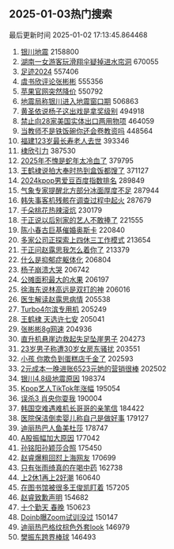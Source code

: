 ## 2025-01-03热门搜索 
最后更新时间 2025-01-02 17:13:45.864468 
1. [银川地震](https://s.weibo.com/weibo?q=%E9%93%B6%E5%B7%9D%E5%9C%B0%E9%9C%87&t=31&band_rank=1&Refer=top) 2158800
1. [湖南一女游客玩滑翔伞疑掉进水帘洞](https://s.weibo.com/weibo?q=%23%E6%B9%96%E5%8D%97%E4%B8%80%E5%A5%B3%E6%B8%B8%E5%AE%A2%E7%8E%A9%E6%BB%91%E7%BF%94%E4%BC%9E%E7%96%91%E6%8E%89%E8%BF%9B%E6%B0%B4%E5%B8%98%E6%B4%9E%23&t=31&band_rank=2&Refer=top) 670055
1. [足迹2024](https://s.weibo.com/weibo?q=%23%E8%B6%B3%E8%BF%B92024%23&t=31&band_rank=3&Refer=top) 557406
1. [虞书欣评论张彬彬](https://s.weibo.com/weibo?q=%E8%99%9E%E4%B9%A6%E6%AC%A3%E8%AF%84%E8%AE%BA%E5%BC%A0%E5%BD%AC%E5%BD%AC&t=31&band_rank=4&Refer=top) 555356
1. [苹果官网突然降价](https://s.weibo.com/weibo?q=%23%E8%8B%B9%E6%9E%9C%E5%AE%98%E7%BD%91%E7%AA%81%E7%84%B6%E9%99%8D%E4%BB%B7%23&t=31&band_rank=5&Refer=top) 550792
1. [地震局称银川进入地震窗口期](https://s.weibo.com/weibo?q=%23%E5%9C%B0%E9%9C%87%E5%B1%80%E7%A7%B0%E9%93%B6%E5%B7%9D%E8%BF%9B%E5%85%A5%E5%9C%B0%E9%9C%87%E7%AA%97%E5%8F%A3%E6%9C%9F%23&t=31&band_rank=6&Refer=top) 506863
1. [黄圣依说杨子这出戏是拿奖级别](https://s.weibo.com/weibo?q=%E9%BB%84%E5%9C%A3%E4%BE%9D%E8%AF%B4%E6%9D%A8%E5%AD%90%E8%BF%99%E5%87%BA%E6%88%8F%E6%98%AF%E6%8B%BF%E5%A5%96%E7%BA%A7%E5%88%AB&t=31&band_rank=7&Refer=top) 494918
1. [禁止向28家美国实体出口两用物项](https://s.weibo.com/weibo?q=%23%E7%A6%81%E6%AD%A2%E5%90%9128%E5%AE%B6%E7%BE%8E%E5%9B%BD%E5%AE%9E%E4%BD%93%E5%87%BA%E5%8F%A3%E4%B8%A4%E7%94%A8%E7%89%A9%E9%A1%B9%23&t=31&band_rank=8&Refer=top) 464059
1. [当教师不是铁饭碗你还会卷教资吗](https://s.weibo.com/weibo?q=%23%E5%BD%93%E6%95%99%E5%B8%88%E4%B8%8D%E6%98%AF%E9%93%81%E9%A5%AD%E7%A2%97%E4%BD%A0%E8%BF%98%E4%BC%9A%E5%8D%B7%E6%95%99%E8%B5%84%E5%90%97%23&t=31&band_rank=9&Refer=top) 448564
1. [福建123岁最长寿老人去世](https://s.weibo.com/weibo?q=%23%E7%A6%8F%E5%BB%BA123%E5%B2%81%E6%9C%80%E9%95%BF%E5%AF%BF%E8%80%81%E4%BA%BA%E5%8E%BB%E4%B8%96%23&t=31&band_rank=10&Refer=top) 393346
1. [棣欣引力](https://s.weibo.com/weibo?q=%E6%A3%A3%E6%AC%A3%E5%BC%95%E5%8A%9B&t=31&band_rank=11&Refer=top) 387530
1. [2025年不愧是蛇年太冷血了](https://s.weibo.com/weibo?q=%232025%E5%B9%B4%E4%B8%8D%E6%84%A7%E6%98%AF%E8%9B%87%E5%B9%B4%E5%A4%AA%E5%86%B7%E8%A1%80%E4%BA%86%23&t=31&band_rank=12&Refer=top) 379795
1. [王鹤棣说拍大奉时热到盒饭都馊了](https://s.weibo.com/weibo?q=%23%E7%8E%8B%E9%B9%A4%E6%A3%A3%E8%AF%B4%E6%8B%8D%E5%A4%A7%E5%A5%89%E6%97%B6%E7%83%AD%E5%88%B0%E7%9B%92%E9%A5%AD%E9%83%BD%E9%A6%8A%E4%BA%86%23&t=31&band_rank=13&Refer=top) 371127
1. [2024kpop男爱豆百度指数排名](https://s.weibo.com/weibo?q=2024kpop%E7%94%B7%E7%88%B1%E8%B1%86%E7%99%BE%E5%BA%A6%E6%8C%87%E6%95%B0%E6%8E%92%E5%90%8D&t=31&band_rank=14&Refer=top) 289849
1. [气象专家提醒北方部分冰面厚度不足](https://s.weibo.com/weibo?q=%23%E6%B0%94%E8%B1%A1%E4%B8%93%E5%AE%B6%E6%8F%90%E9%86%92%E5%8C%97%E6%96%B9%E9%83%A8%E5%88%86%E5%86%B0%E9%9D%A2%E5%8E%9A%E5%BA%A6%E4%B8%8D%E8%B6%B3%23&t=31&band_rank=15&Refer=top) 287944
1. [韩失事客机残骸在调查过程中起火](https://s.weibo.com/weibo?q=%23%E9%9F%A9%E5%A4%B1%E4%BA%8B%E5%AE%A2%E6%9C%BA%E6%AE%8B%E9%AA%B8%E5%9C%A8%E8%B0%83%E6%9F%A5%E8%BF%87%E7%A8%8B%E4%B8%AD%E8%B5%B7%E7%81%AB%23&t=31&band_rank=16&Refer=top) 287679
1. [千朵桃花热辣滚炕](https://s.weibo.com/weibo?q=%E5%8D%83%E6%9C%B5%E6%A1%83%E8%8A%B1%E7%83%AD%E8%BE%A3%E6%BB%9A%E7%82%95&t=31&band_rank=17&Refer=top) 230179
1. [于正说以后别家的艺人不敢捧了](https://s.weibo.com/weibo?q=%23%E4%BA%8E%E6%AD%A3%E8%AF%B4%E4%BB%A5%E5%90%8E%E5%88%AB%E5%AE%B6%E7%9A%84%E8%89%BA%E4%BA%BA%E4%B8%8D%E6%95%A2%E6%8D%A7%E4%BA%86%23&t=31&band_rank=18&Refer=top) 221555
1. [陈小春古巨基催婚奥斯卡](https://s.weibo.com/weibo?q=%E9%99%88%E5%B0%8F%E6%98%A5%E5%8F%A4%E5%B7%A8%E5%9F%BA%E5%82%AC%E5%A9%9A%E5%A5%A5%E6%96%AF%E5%8D%A1&t=31&band_rank=19&Refer=top) 220840
1. [多家公司正探索上四休三工作模式](https://s.weibo.com/weibo?q=%23%E5%A4%9A%E5%AE%B6%E5%85%AC%E5%8F%B8%E6%AD%A3%E6%8E%A2%E7%B4%A2%E4%B8%8A%E5%9B%9B%E4%BC%91%E4%B8%89%E5%B7%A5%E4%BD%9C%E6%A8%A1%E5%BC%8F%23&t=31&band_rank=20&Refer=top) 213654
1. [于正问赵露思我怎么着你了](https://s.weibo.com/weibo?q=%23%E4%BA%8E%E6%AD%A3%E9%97%AE%E8%B5%B5%E9%9C%B2%E6%80%9D%E6%88%91%E6%80%8E%E4%B9%88%E7%9D%80%E4%BD%A0%E4%BA%86%23&t=31&band_rank=21&Refer=top) 213379
1. [什么是抑郁症躯体化](https://s.weibo.com/weibo?q=%23%E4%BB%80%E4%B9%88%E6%98%AF%E6%8A%91%E9%83%81%E7%97%87%E8%BA%AF%E4%BD%93%E5%8C%96%23&t=31&band_rank=22&Refer=top) 206804
1. [杨子崩溃大哭](https://s.weibo.com/weibo?q=%23%E6%9D%A8%E5%AD%90%E5%B4%A9%E6%BA%83%E5%A4%A7%E5%93%AD%23&t=31&band_rank=23&Refer=top) 206742
1. [公摊面积最大的水果](https://s.weibo.com/weibo?q=%23%E5%85%AC%E6%91%8A%E9%9D%A2%E7%A7%AF%E6%9C%80%E5%A4%A7%E7%9A%84%E6%B0%B4%E6%9E%9C%23&t=31&band_rank=24&Refer=top) 206197
1. [徐海东说林高远是双打的神](https://s.weibo.com/weibo?q=%E5%BE%90%E6%B5%B7%E4%B8%9C%E8%AF%B4%E6%9E%97%E9%AB%98%E8%BF%9C%E6%98%AF%E5%8F%8C%E6%89%93%E7%9A%84%E7%A5%9E&t=31&band_rank=25&Refer=top) 206016
1. [医生解读赵露思病情](https://s.weibo.com/weibo?q=%23%E5%8C%BB%E7%94%9F%E8%A7%A3%E8%AF%BB%E8%B5%B5%E9%9C%B2%E6%80%9D%E7%97%85%E6%83%85%23&t=31&band_rank=26&Refer=top) 205538
1. [Turbo4尔滨专用机](https://s.weibo.com/weibo?q=%23Turbo4%E5%B0%94%E6%BB%A8%E4%B8%93%E7%94%A8%E6%9C%BA%23&t=31&band_rank=27&Refer=top) 205249
1. [王鹤棣 天选许七安](https://s.weibo.com/weibo?q=%E7%8E%8B%E9%B9%A4%E6%A3%A3%20%E5%A4%A9%E9%80%89%E8%AE%B8%E4%B8%83%E5%AE%89&t=31&band_rank=28&Refer=top) 205041
1. [张彬彬8g网速](https://s.weibo.com/weibo?q=%23%E5%BC%A0%E5%BD%AC%E5%BD%AC8g%E7%BD%91%E9%80%9F%23&t=31&band_rank=29&Refer=top) 204936
1. [直升机悬崖边救起失足坠崖男子](https://s.weibo.com/weibo?q=%23%E7%9B%B4%E5%8D%87%E6%9C%BA%E6%82%AC%E5%B4%96%E8%BE%B9%E6%95%91%E8%B5%B7%E5%A4%B1%E8%B6%B3%E5%9D%A0%E5%B4%96%E7%94%B7%E5%AD%90%23&t=31&band_rank=30&Refer=top) 204273
1. [23岁男子称遭30岁女房东骚扰](https://s.weibo.com/weibo?q=%2323%E5%B2%81%E7%94%B7%E5%AD%90%E7%A7%B0%E9%81%AD30%E5%B2%81%E5%A5%B3%E6%88%BF%E4%B8%9C%E9%AA%9A%E6%89%B0%23&t=31&band_rank=31&Refer=top) 203551
1. [小孩 你欺负到蛋糕店千金了](https://s.weibo.com/weibo?q=%E5%B0%8F%E5%AD%A9%20%E4%BD%A0%E6%AC%BA%E8%B4%9F%E5%88%B0%E8%9B%8B%E7%B3%95%E5%BA%97%E5%8D%83%E9%87%91%E4%BA%86&t=31&band_rank=32&Refer=top) 202593
1. [2元成本一晚进账6523元她的营销很棒](https://s.weibo.com/weibo?q=%232%E5%85%83%E6%88%90%E6%9C%AC%E4%B8%80%E6%99%9A%E8%BF%9B%E8%B4%A66523%E5%85%83%E5%A5%B9%E7%9A%84%E8%90%A5%E9%94%80%E5%BE%88%E6%A3%92%23&t=31&band_rank=33&Refer=top) 202502
1. [银川4.8级地震原因](https://s.weibo.com/weibo?q=%23%E9%93%B6%E5%B7%9D4.8%E7%BA%A7%E5%9C%B0%E9%9C%87%E5%8E%9F%E5%9B%A0%23&t=31&band_rank=34&Refer=top) 198374
1. [Kpop艺人TikTok年涨幅](https://s.weibo.com/weibo?q=Kpop%E8%89%BA%E4%BA%BATikTok%E5%B9%B4%E6%B6%A8%E5%B9%85&t=31&band_rank=35&Refer=top) 195054
1. [误杀3 肖央你耍我](https://s.weibo.com/weibo?q=%E8%AF%AF%E6%9D%803%20%E8%82%96%E5%A4%AE%E4%BD%A0%E8%80%8D%E6%88%91&t=31&band_rank=36&Refer=top) 190004
1. [韩国空难遇难机长哥哥的亲笔信](https://s.weibo.com/weibo?q=%23%E9%9F%A9%E5%9B%BD%E7%A9%BA%E9%9A%BE%E9%81%87%E9%9A%BE%E6%9C%BA%E9%95%BF%E5%93%A5%E5%93%A5%E7%9A%84%E4%BA%B2%E7%AC%94%E4%BF%A1%23&t=31&band_rank=37&Refer=top) 184422
1. [医院保洁倒卖婴儿称自己是做好事](https://s.weibo.com/weibo?q=%23%E5%8C%BB%E9%99%A2%E4%BF%9D%E6%B4%81%E5%80%92%E5%8D%96%E5%A9%B4%E5%84%BF%E7%A7%B0%E8%87%AA%E5%B7%B1%E6%98%AF%E5%81%9A%E5%A5%BD%E4%BA%8B%23&t=31&band_rank=38&Refer=top) 179127
1. [迪丽热巴人鱼美杜莎](https://s.weibo.com/weibo?q=%E8%BF%AA%E4%B8%BD%E7%83%AD%E5%B7%B4%E4%BA%BA%E9%B1%BC%E7%BE%8E%E6%9D%9C%E8%8E%8E&t=31&band_rank=39&Refer=top) 178747
1. [A股振幅加大原因](https://s.weibo.com/weibo?q=%23A%E8%82%A1%E6%8C%AF%E5%B9%85%E5%8A%A0%E5%A4%A7%E5%8E%9F%E5%9B%A0%23&t=31&band_rank=40&Refer=top) 177042
1. [孙铭阳孙颖莎合照](https://s.weibo.com/weibo?q=%E5%AD%99%E9%93%AD%E9%98%B3%E5%AD%99%E9%A2%96%E8%8E%8E%E5%90%88%E7%85%A7&t=31&band_rank=41&Refer=top) 175450
1. [赵睿爆粗回怼上海网友](https://s.weibo.com/weibo?q=%23%E8%B5%B5%E7%9D%BF%E7%88%86%E7%B2%97%E5%9B%9E%E6%80%BC%E4%B8%8A%E6%B5%B7%E7%BD%91%E5%8F%8B%23&t=31&band_rank=42&Refer=top) 170699
1. [只有张雨绮真的在喝中药](https://s.weibo.com/weibo?q=%E5%8F%AA%E6%9C%89%E5%BC%A0%E9%9B%A8%E7%BB%AE%E7%9C%9F%E7%9A%84%E5%9C%A8%E5%96%9D%E4%B8%AD%E8%8D%AF&t=31&band_rank=43&Refer=top) 162738
1. [上2休1再上2好潮](https://s.weibo.com/weibo?q=%23%E4%B8%8A2%E4%BC%911%E5%86%8D%E4%B8%8A2%E5%A5%BD%E6%BD%AE%23&t=31&band_rank=44&Refer=top) 160640
1. [在图书馆被很多王俊凯盯着](https://s.weibo.com/weibo?q=%E5%9C%A8%E5%9B%BE%E4%B9%A6%E9%A6%86%E8%A2%AB%E5%BE%88%E5%A4%9A%E7%8E%8B%E4%BF%8A%E5%87%AF%E7%9B%AF%E7%9D%80&t=31&band_rank=45&Refer=top) 157205
1. [赵睿致歉声明](https://s.weibo.com/weibo?q=%23%E8%B5%B5%E7%9D%BF%E8%87%B4%E6%AD%89%E5%A3%B0%E6%98%8E%23&t=31&band_rank=46&Refer=top) 154682
1. [十个勤天 春晚](https://s.weibo.com/weibo?q=%E5%8D%81%E4%B8%AA%E5%8B%A4%E5%A4%A9%20%E6%98%A5%E6%99%9A&t=31&band_rank=47&Refer=top) 150623
1. [Doinb曝Zoom试训没过](https://s.weibo.com/weibo?q=%23Doinb%E6%9B%9DZoom%E8%AF%95%E8%AE%AD%E6%B2%A1%E8%BF%87%23&t=31&band_rank=48&Refer=top) 150147
1. [迪丽热巴格纹棕色外套look](https://s.weibo.com/weibo?q=%23%E8%BF%AA%E4%B8%BD%E7%83%AD%E5%B7%B4%E6%A0%BC%E7%BA%B9%E6%A3%95%E8%89%B2%E5%A4%96%E5%A5%97look%23&t=31&band_rank=49&Refer=top) 146979
1. [樊振东跨界棒球](https://s.weibo.com/weibo?q=%23%E6%A8%8A%E6%8C%AF%E4%B8%9C%E8%B7%A8%E7%95%8C%E6%A3%92%E7%90%83%23&t=31&band_rank=50&Refer=top) 146493

